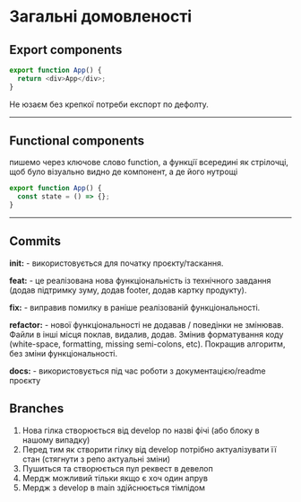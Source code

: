 # Загальні домовленості

## Export components

```js
export function App() {
  return <div>App</div>;
}
```

Не юзаєм без крепкої потреби експорт по дефолту.

---

## Functional components

пишемо через ключове слово function, а функції всередині як стрілочці, щоб було візуально видно де компонент, а де його нутрощі

```js
export function App() {
  const state = () => {};
}
```

---

## Commits

**init:** - використовується для початку проєкту/таскання.

**feat:** - це реалізована нова функціональність із технічного завдання (додав підтримку зуму, додав footer, додав картку продукту).

**fix:** - виправив помилку в раніше реалізованій функціональності.

**refactor:** - нової функціональності не додавав / поведінки не змінював.
Файли в інші місця поклав, видалив, додав.
Змінив форматування коду (white-space, formatting, missing semi-colons, etc).
Покращив алгоритм, без зміни функціональності.

**docs:** - використовується під час роботи з документацією/readme проєкту

## Branches

1. Нова гілка створюється від develop по назві фічі (або блоку в нашому випадку)
2. Перед тим як створити гілку від develop потрібно актуалізувати її стан (стягнути з репо актуальні зміни)
3. Пушиться та створюється пул реквест в девелоп
4. Мердж можливий тільки якщо є хоч один апрув
5. Мердж з develop в main здійснюється тімлідом
